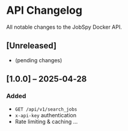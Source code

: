 # API Changelog

All notable changes to the JobSpy Docker API.

## [Unreleased]
- (pending changes)

## [1.0.0] – 2025‑04‑28
### Added
- `GET /api/v1/search_jobs`
- `x-api-key` authentication
- Rate limiting & caching
...
